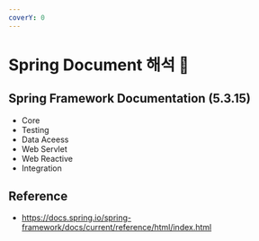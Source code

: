 ```yaml
---
coverY: 0
---
```

 
    
# Spring Document 해석 🧐

## Spring Framework Documentation (5.3.15) 

- Core
- Testing
- Data Aceess
- Web Servlet
- Web Reactive
- Integration

## Reference
- https://docs.spring.io/spring-framework/docs/current/reference/html/index.html
